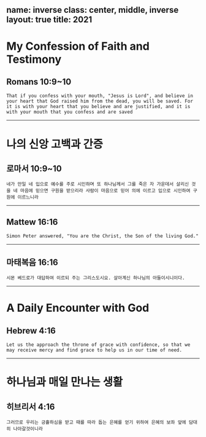 name: inverse
class: center, middle, inverse
layout: true
title: 2021
---

# My Confession of Faith and Testimony

## Romans 10:9~10

```
That if you confess with your mouth, "Jesus is Lord", and believe in your heart that God raised him from the dead, you will be saved. For it is with your heart that you believe and are justified, and it is with your mouth that you confess and are saved
```

---

# 나의 신앙 고백과 간증

## 로마서 10:9~10

```
네가 만일 네 입으로 예수를 주로 시인하며 또 하나님께서 그를 죽은 자 가운데서 살리신 것을 네 마음에 믿으면 구원을 받으리라 사람이 마음으로 믿어 의에 이르고 입으로 시인하여 구원에 이르느니라
```

---

## Mattew 16:16

```
Simon Peter answered, "You are the Christ, the Son of the living God."
```

---

## 마태복음 16:16

```
시몬 베드로가 대답하여 이르되 주는 그리스도시요. 살아계신 하나님의 아들이시니이다.
```

---

# A Daily Encounter with God

## Hebrew 4:16

```
Let us the approach the throne of grace with confidence, so that we may receive mercy and find grace to help us in our time of need.
```

---

# 하나님과 매일 만나는 생활

## 히브리서 4:16

```
그러므로 우리는 긍휼하심을 받고 때를 따라 돕는 은혜를 얻기 위하여 은혜의 보좌 앞에 담대히 나아갈것이니라
```
